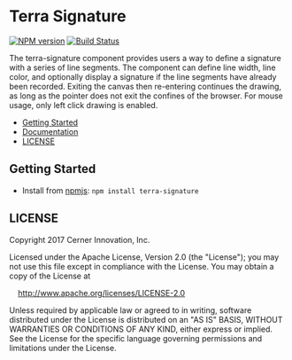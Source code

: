 # Terra Signature


[![NPM version](http://img.shields.io/npm/v/terra-signature.svg)](https://www.npmjs.org/package/terra-signature)
[![Build Status](https://travis-ci.org/cerner/terra-core.svg?branch=master)](https://travis-ci.org/cerner/terra-core)

The terra-signature component provides users a way to define a signature with a series of line segments.
The component can define line width, line color, and optionally display a signature if the line segments have 
already been recorded. Exiting the canvas then re-entering continues the drawing, as long as the pointer does not exit the confines of the browser. For mouse usage, only left click drawing is enabled.

- [Getting Started](#getting-started)
- [Documentation](https://github.com/cerner/terra-core/tree/master/packages/terra-signature/docs)
- [LICENSE](#license)

## Getting Started

- Install from [npmjs](https://www.npmjs.com): `npm install terra-signature`

## LICENSE

Copyright 2017 Cerner Innovation, Inc.

Licensed under the Apache License, Version 2.0 (the "License"); you may not use this file except in compliance with the License. You may obtain a copy of the License at

&nbsp;&nbsp;&nbsp;&nbsp;http://www.apache.org/licenses/LICENSE-2.0

Unless required by applicable law or agreed to in writing, software distributed under the License is distributed on an "AS IS" BASIS, WITHOUT WARRANTIES OR CONDITIONS OF ANY KIND, either express or implied. See the License for the specific language governing permissions and limitations under the License.
